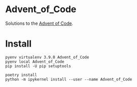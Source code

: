 # Advent_of_Code
Solutions to the [Advent of Code](https://adventofcode.com/).

# Install
```
pyenv virtualenv 3.9.0 Advent_of_Code
pyenv local Advent_of_Code
pip install -U pip setuptools

poetry install
python -m ipykernel install --user --name Advent_of_Code
```
